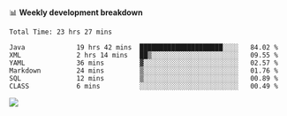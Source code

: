 

📊 **Weekly development breakdown**
<!--START_SECTION:waka-->

```text
Total Time: 23 hrs 27 mins

Java             19 hrs 42 mins  █████████████████████░░░░   84.02 %
XML              2 hrs 14 mins   ██▒░░░░░░░░░░░░░░░░░░░░░░   09.55 %
YAML             36 mins         ▓░░░░░░░░░░░░░░░░░░░░░░░░   02.57 %
Markdown         24 mins         ▒░░░░░░░░░░░░░░░░░░░░░░░░   01.76 %
SQL              12 mins         ▒░░░░░░░░░░░░░░░░░░░░░░░░   00.89 %
CLASS            6 mins          ░░░░░░░░░░░░░░░░░░░░░░░░░   00.49 %
```

<!--END_SECTION:waka-->

<p align="left" dir="auto">
  <a href="#">
    <img src="https://github-readme-stats.vercel.app/api?username=JiHongYuan&show_icons=true&inc">
  </a>
</p>
